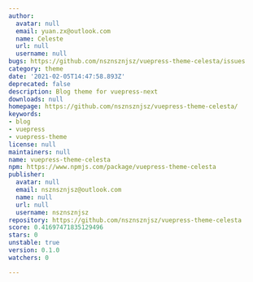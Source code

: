 ```yaml
---
author:
  avatar: null
  email: yuan.zx@outlook.com
  name: Celeste
  url: null
  username: null
bugs: https://github.com/nsznsznjsz/vuepress-theme-celesta/issues
category: theme
date: '2021-02-05T14:47:58.893Z'
deprecated: false
description: Blog theme for vuepress-next
downloads: null
homepage: https://github.com/nsznsznjsz/vuepress-theme-celesta/
keywords:
- blog
- vuepress
- vuepress-theme
license: null
maintainers: null
name: vuepress-theme-celesta
npm: https://www.npmjs.com/package/vuepress-theme-celesta
publisher:
  avatar: null
  email: nsznsznjsz@outlook.com
  name: null
  url: null
  username: nsznsznjsz
repository: https://github.com/nsznsznjsz/vuepress-theme-celesta
score: 0.41697471835129496
stars: 0
unstable: true
version: 0.1.0
watchers: 0

---
```


